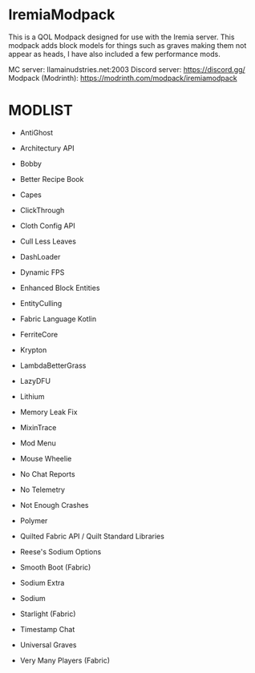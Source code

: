 # IremiaModpack
This is a QOL Modpack designed for use with the Iremia server. This modpack adds block models for things such as graves making them not appear as heads, I have also included a few performance mods.

MC server: llamainudstries.net:2003
Discord server: https://discord.gg/
Modpack (Modrinth): https://modrinth.com/modpack/iremiamodpack

# MODLIST
* AntiGhost

* Architectury API

* Bobby

* Better Recipe Book

* Capes

* ClickThrough

* Cloth Config API

* Cull Less Leaves

* DashLoader

* Dynamic FPS

* Enhanced Block Entities

* EntityCulling

* Fabric Language Kotlin

* FerriteCore

* Krypton

* LambdaBetterGrass

* LazyDFU

* Lithium

* Memory Leak Fix

* MixinTrace

* Mod Menu

* Mouse Wheelie

* No Chat Reports

* No Telemetry

* Not Enough Crashes

* Polymer

* Quilted Fabric API / Quilt Standard Libraries

* Reese's Sodium Options

* Smooth Boot (Fabric)

* Sodium Extra

* Sodium

* Starlight (Fabric)

* Timestamp Chat

* Universal Graves

* Very Many Players (Fabric)

